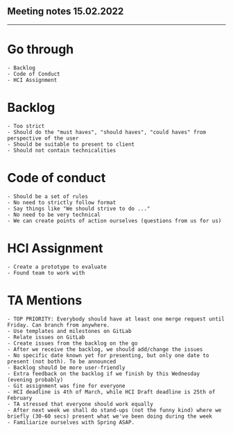 ## Meeting notes 15.02.2022

---

# Go through
    - Backlog
    - Code of Conduct
    - HCI Assignment

# Backlog
    - Too strict
    - Should do the "must haves", "should haves", "could haves" from perspective of the user
    - Should be suitable to present to client
    - Should not contain technicalities

# Code of conduct
    - Should be a set of rules
    - No need to strictly follow format
    - Say things like "We should strive to do ..."
    - No need to be very technical
    - We can create points of action ourselves (questions from us for us)

# HCI Assignment
    - Create a prototype to evaluate
    - Found team to work with

# TA Mentions
    - TOP PRIORITY: Everybody should have at least one merge request until Friday. Can branch from anywhere.
    - Use templates and milestones on GitLab
    - Relate issues on GitLab
    - Create issues from the backlog on the go
    - After we receive the backlog, we should add/change the issues
    - No specific date known yet for presenting, but only one date to present (not both). To be announced
    - Backlog should be more user-friendly
    - Extra feedback on the backlog if we finish by this Wednesday (evening probably)
    - Git assignment was fine for everyone
    - HCI deadline is 4th of March, while HCI Draft deadline is 25th of February
    - TA stressed that everyone should work equally
    - After next week we shall do stand-ups (not the funny kind) where we briefly (30-60 secs) present what we've been doing during the week
    - Familiarize ourselves with Spring ASAP.